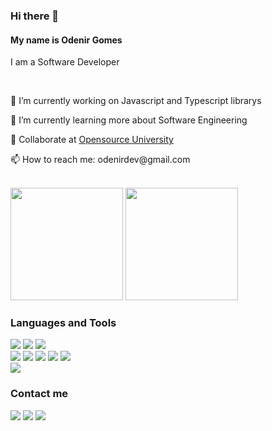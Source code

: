 <h3>Hi there 👋</h3>

<h4>My name is Odenir Gomes</h4>
<p>I am a Software Developer</p>
<br/>

<p>🔭 I’m currently working on Javascript and Typescript librarys</p>
<p>🌱 I’m currently learning more about Software Engineering</p>
<p>🛟 Collaborate at <a target="_blank" href="https://opensourcecourses.com.br/">Opensource University</a></p>
<p>📫 How to reach me: odenirdev@gmail.com</p>
<br/>

<div>
  <img height="180em" src="https://github-readme-stats.vercel.app/api?username=odenirdev&show_icons=true&theme=dracula&include_all_commits=true&count_private=true"/>
  <img height="180em" src="https://github-readme-stats.vercel.app/api/top-langs/?username=odenirdev&layout=compact&langs_count=7&theme=dracula"/>
</div>

<div>
  <h3>Languages and Tools</h3>
  
  <div>
    <img src="https://img.shields.io/badge/HTML5-E34F26?style=for-the-badge&logo=html5&logoColor=white" />
    <img src="https://img.shields.io/badge/CSS3-1572B6?style=for-the-badge&logo=css3&logoColor=white" />
    <img src="https://img.shields.io/badge/JavaScript-323330?style=for-the-badge&logo=javascript&logoColor=F7DF1E" />
  </div>
  
  <div>
    <img src="https://img.shields.io/badge/TypeScript-007ACC?style=for-the-badge&logo=typescript&logoColor=white" />
    <img src="https://img.shields.io/badge/React-20232A?style=for-the-badge&logo=react&logoColor=61DAFB" />
    <img src="https://img.shields.io/badge/React_Native-20232A?style=for-the-badge&logo=react&logoColor=61DAFB" />
    <img src="https://img.shields.io/badge/Node.js-339933?style=for-the-badge&logo=nodedotjs&logoColor=white" />
    <img src="https://img.shields.io/badge/Python-3776AB?style=for-the-badge&logo=python&logoColor=white" />
  </div>
  
  <div>
    <img src="https://img.shields.io/badge/Linux-FCC624?style=for-the-badge&logo=linux&logoColor=black">
  </div>
</div>

<div>
  <h3>Contact me</h3>
  
  <a target="_blank" href="mailto:odenirdev@gmail.com"><img src="https://img.shields.io/badge/Gmail-D14836?style=for-the-badge&logo=gmail&logoColor=white" /><a/>
  <a target="_blank" href="https://www.linkedin.com/in/odenirdev/"><img src="https://img.shields.io/badge/LinkedIn-0077B5?style=for-the-badge&logo=linkedin&logoColor=white" /><a/>
  <a target="_blank" href="https://www.instagram.com/_odenirdev"><img src="https://img.shields.io/badge/Instagram-E4405F?style=for-the-badge&logo=instagram&logoColor=white" /><a/>
</div>
